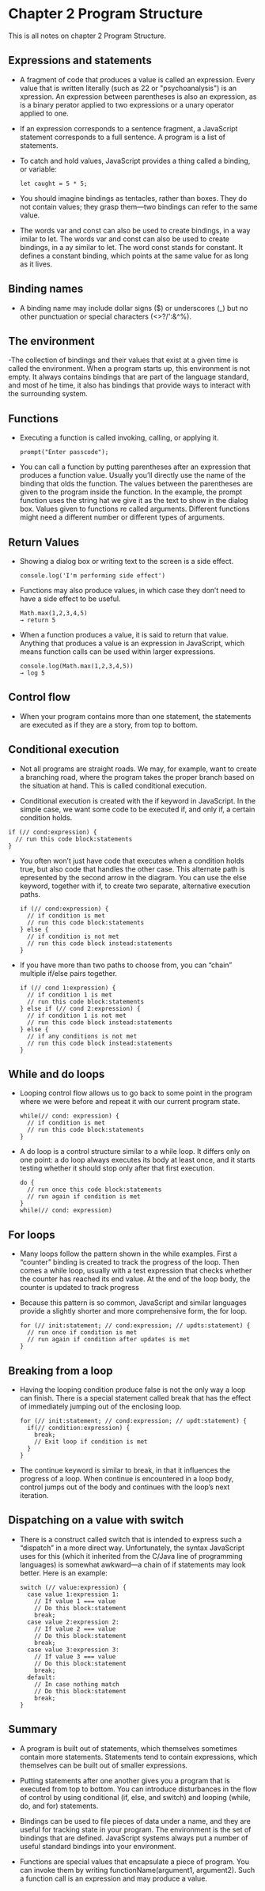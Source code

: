 # Chapter 2 Program Structure

This is all notes on chapter 2 Program Structure.

## Expressions and statements

- A fragment of code that produces a value is called an expression. Every value that is written literally (such as 22 or "psychoanalysis") is an xpression. An expression between parentheses is also an expression, as is a binary perator applied to two expressions or a unary operator applied to one.

- If an expression corresponds to a sentence fragment, a JavaScript statement corresponds to a full sentence. A program is a list of statements.

- To catch and hold values, JavaScript provides a thing called a binding, or variable:

  ```
  let caught = 5 * 5;
  ```

- You should imagine bindings as tentacles, rather than boxes. They do not contain values; they grasp them—two bindings can refer to the same value.

- The words var and const can also be used to create bindings, in a way imilar to let. The words var and const can also be used to create bindings, in a ay similar to let. The word const stands for constant. It defines a constant binding, which points at the same value for as long as it lives.

## Binding names

- A binding name may include dollar signs ($) or underscores (\_) but no other punctuation or special characters (<>?/':&^%).

## The environment

-The collection of bindings and their values that exist at a given time is called the environment. When a program starts up, this environment is not empty. It always contains bindings that are part of the language standard, and most of he time, it also has bindings that provide ways to interact with the surrounding
system.

## Functions

- Executing a function is called invoking, calling, or applying it.

  ```
  prompt("Enter passcode");
  ```

- You can call a function by putting parentheses after an expression that produces a function value. Usually you’ll directly use the name of the binding that olds the function. The values between the parentheses are given to the program inside the function. In the example, the prompt function uses the string hat we give it as the text to show in the dialog box. Values given to functions re called arguments. Different functions might need a different number or different types of arguments.

## Return Values

- Showing a dialog box or writing text to the screen is a side effect.

  ```
  console.log('I'm performing side effect')
  ```

- Functions may also produce values, in which case they don’t need to have a side effect to be useful.

  ```
  Math.max(1,2,3,4,5)
  → return 5
  ```

- When a function produces a value, it is said to return that value. Anything that produces a value is an expression in JavaScript, which means function calls can be used within larger expressions.

  ```
  console.log(Math.max(1,2,3,4,5))
  → log 5
  ```

## Control flow

- When your program contains more than one statement, the statements are executed as if they are a story, from top to bottom.

## Conditional execution

- Not all programs are straight roads. We may, for example, want to create a branching road, where the program takes the proper branch based on the situation at hand. This is called conditional execution.

- Conditional execution is created with the if keyword in JavaScript. In the simple case, we want some code to be executed if, and only if, a certain condition holds.

```
if (// cond:expression) {
  // run this code block:statements
}
```

- You often won’t just have code that executes when a condition holds true, but also code that handles the other case. This alternate path is epresented by the second arrow in the diagram. You can use the else keyword, together with if, to create two separate, alternative execution paths.

  ```
  if (// cond:expression) {
    // if condition is met
    // run this code block:statements
  } else {
    // if condition is not met
    // run this code block instead:statements
  }
  ```

- If you have more than two paths to choose from, you can “chain” multiple if/else pairs together.

  ```
  if (// cond 1:expression) {
    // if condition 1 is met
    // run this code block:statements
  } else if (// cond 2:expression) {
    // if condition 1 is not met
    // run this code block instead:statements
  } else {
    // if any conditions is not met
    // run this code block instead:statements
  }
  ```

## While and do loops

- Looping control flow allows us to go back to some point in the program where we were before and repeat it with our current program state.

  ```
  while(// cond: expression) {
    // if condition is met
    // run this code block:statements
  }
  ```

- A do loop is a control structure similar to a while loop. It differs only on one point: a do loop always executes its body at least once, and it starts testing whether it should stop only after that first execution.

  ```
  do {
    // run once this code block:statements
    // run again if condition is met
  }
  while(// cond: expression)
  ```

## For loops

- Many loops follow the pattern shown in the while examples. First a “counter” binding is created to track the progress of the loop. Then comes a while loop, usually with a test expression that checks whether the counter has reached its end value. At the end of the loop body, the counter is updated to track progress

- Because this pattern is so common, JavaScript and similar languages provide a slightly shorter and more comprehensive form, the for loop.

  ```
  for (// init:statement; // cond:expression; // updts:statement) {
    // run once if condition is met
    // run again if condition after updates is met
  }
  ```

## Breaking from a loop

- Having the looping condition produce false is not the only way a loop can finish. There is a special statement called break that has the effect of immediately jumping out of the enclosing loop.

  ```
  for (// init:statement; // cond:expression; // updt:statement) {
    if(// condition:expression) {
      break;
      // Exit loop if condition is met
    }
  }
  ```

- The continue keyword is similar to break, in that it influences the progress of a loop. When continue is encountered in a loop body, control jumps out of the body and continues with the loop’s next iteration.

## Dispatching on a value with switch

- There is a construct called switch that is intended to express such a “dispatch” in a more direct way. Unfortunately, the syntax JavaScript uses for this (which it inherited from the C/Java line of programming languages) is somewhat awkward—a chain of if statements may look better. Here is an example:

  ```
  switch (// value:expression) {
    case value 1:expression 1:
      // If value 1 === value
      // Do this block:statement
      break;
    case value 2:expression 2:
      // If value 2 === value
      // Do this block:statement
      break;
    case value 3:expression 3:
      // If value 3 === value
      // Do this block:statement
      break;
    default:
      // In case nothing match
      // Do this block:statement
      break;
  }
  ```

## Summary

- A program is built out of statements, which themselves sometimes contain more statements. Statements tend to contain expressions, which themselves can be built out of smaller expressions.

- Putting statements after one another gives you a program that is executed from top to bottom. You can introduce disturbances in the flow of control by using conditional (if, else, and switch) and looping (while, do, and for) statements.

- Bindings can be used to file pieces of data under a name, and they are useful for tracking state in your program. The environment is the set of bindings that are defined. JavaScript systems always put a number of useful standard bindings into your environment.

- Functions are special values that encapsulate a piece of program. You can invoke them by writing functionName(argument1, argument2). Such a function call is an expression and may produce a value.
